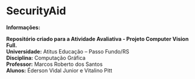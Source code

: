 # SecurityAid

**Informações:**  

**Repositório criado para a Atividade Avaliativa - Projeto Computer Vision Full.**  
**Universidade:** Atitus Educação – Passo Fundo/RS  
**Disciplina:** Computação Gráfica  
**Professor:** Marcos Roberto dos Santos  
**Alunos:** Éderson Vidal Junior e Vitalino Pitt  

